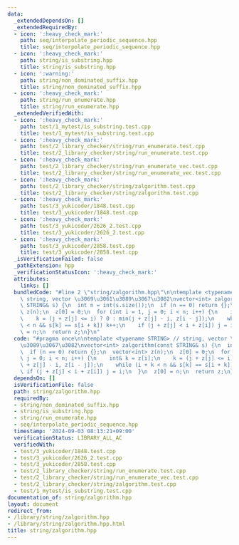 ```yaml
---
data:
  _extendedDependsOn: []
  _extendedRequiredBy:
  - icon: ':heavy_check_mark:'
    path: seq/interpolate_periodic_sequence.hpp
    title: seq/interpolate_periodic_sequence.hpp
  - icon: ':heavy_check_mark:'
    path: string/is_substring.hpp
    title: string/is_substring.hpp
  - icon: ':warning:'
    path: string/non_dominated_suffix.hpp
    title: string/non_dominated_suffix.hpp
  - icon: ':heavy_check_mark:'
    path: string/run_enumerate.hpp
    title: string/run_enumerate.hpp
  _extendedVerifiedWith:
  - icon: ':heavy_check_mark:'
    path: test/1_mytest/is_substring.test.cpp
    title: test/1_mytest/is_substring.test.cpp
  - icon: ':heavy_check_mark:'
    path: test/2_library_checker/string/run_enumerate.test.cpp
    title: test/2_library_checker/string/run_enumerate.test.cpp
  - icon: ':heavy_check_mark:'
    path: test/2_library_checker/string/run_enumerate_vec.test.cpp
    title: test/2_library_checker/string/run_enumerate_vec.test.cpp
  - icon: ':heavy_check_mark:'
    path: test/2_library_checker/string/zalgorithm.test.cpp
    title: test/2_library_checker/string/zalgorithm.test.cpp
  - icon: ':heavy_check_mark:'
    path: test/3_yukicoder/1848.test.cpp
    title: test/3_yukicoder/1848.test.cpp
  - icon: ':heavy_check_mark:'
    path: test/3_yukicoder/2626_2.test.cpp
    title: test/3_yukicoder/2626_2.test.cpp
  - icon: ':heavy_check_mark:'
    path: test/3_yukicoder/2858.test.cpp
    title: test/3_yukicoder/2858.test.cpp
  _isVerificationFailed: false
  _pathExtension: hpp
  _verificationStatusIcon: ':heavy_check_mark:'
  attributes:
    links: []
  bundledCode: "#line 2 \"string/zalgorithm.hpp\"\n\ntemplate <typename STRING> //\
    \ string, vector \u3069\u3061\u3089\u3067\u3082\nvector<int> zalgorithm(const\
    \ STRING& s) {\n  int n = int(s.size());\n  if (n == 0) return {};\n  vector<int>\
    \ z(n);\n  z[0] = 0;\n  for (int i = 1, j = 0; i < n; i++) {\n    int& k = z[i];\n\
    \    k = (j + z[j] <= i) ? 0 : min(j + z[j] - i, z[i - j]);\n    while (i + k\
    \ < n && s[k] == s[i + k]) k++;\n    if (j + z[j] < i + z[i]) j = i;\n  }\n  z[0]\
    \ = n;\n  return z;\n}\n"
  code: "#pragma once\n\ntemplate <typename STRING> // string, vector \u3069\u3061\
    \u3089\u3067\u3082\nvector<int> zalgorithm(const STRING& s) {\n  int n = int(s.size());\n\
    \  if (n == 0) return {};\n  vector<int> z(n);\n  z[0] = 0;\n  for (int i = 1,\
    \ j = 0; i < n; i++) {\n    int& k = z[i];\n    k = (j + z[j] <= i) ? 0 : min(j\
    \ + z[j] - i, z[i - j]);\n    while (i + k < n && s[k] == s[i + k]) k++;\n   \
    \ if (j + z[j] < i + z[i]) j = i;\n  }\n  z[0] = n;\n  return z;\n}\n"
  dependsOn: []
  isVerificationFile: false
  path: string/zalgorithm.hpp
  requiredBy:
  - string/non_dominated_suffix.hpp
  - string/is_substring.hpp
  - string/run_enumerate.hpp
  - seq/interpolate_periodic_sequence.hpp
  timestamp: '2024-09-03 08:13:21+09:00'
  verificationStatus: LIBRARY_ALL_AC
  verifiedWith:
  - test/3_yukicoder/1848.test.cpp
  - test/3_yukicoder/2626_2.test.cpp
  - test/3_yukicoder/2858.test.cpp
  - test/2_library_checker/string/run_enumerate.test.cpp
  - test/2_library_checker/string/run_enumerate_vec.test.cpp
  - test/2_library_checker/string/zalgorithm.test.cpp
  - test/1_mytest/is_substring.test.cpp
documentation_of: string/zalgorithm.hpp
layout: document
redirect_from:
- /library/string/zalgorithm.hpp
- /library/string/zalgorithm.hpp.html
title: string/zalgorithm.hpp
---
```

